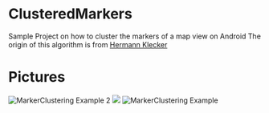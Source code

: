 ClusteredMarkers
================
Sample Project on how to cluster the markers of a map view on Android
The origin of this algorithm is from [Hermann Klecker](https://github.com/HermannK/ClusteredAnnotations)


Pictures
================

![MarkerClustering Example 2](http://gfxfuture.de/github/Screenshot_2013-09-08-10-21-27.png)
![](http://gfxfuture.de/github/spacer.png)
![MarkerClustering Example](http://gfxfuture.de/github/Screenshot_2013-09-08-10-21-19.png)
